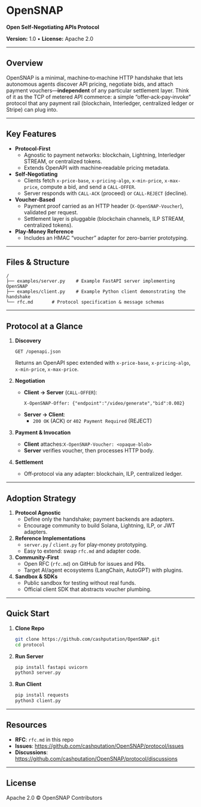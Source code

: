 # OpenSNAP
**Open Self‑Negotiating APIs Protocol**

**Version:** 1.0 • **License:** Apache 2.0

---

## Overview  
OpenSNAP is a minimal, machine‑to‑machine HTTP handshake that lets autonomous agents discover API pricing, negotiate bids, and attach payment vouchers—**independent** of any particular settlement layer. Think of it as the TCP of metered API commerce: a simple “offer‑ack‑pay‑invoke” protocol that any payment rail (blockchain, Interledger, centralized ledger or Stripe) can plug into.

---

## Key Features

- **Protocol‑First**  
  - Agnostic to payment networks: blockchain, Lightning, Interledger STREAM, or centralized tokens.  
  - Extends OpenAPI with machine‑readable pricing metadata.
- **Self‑Negotiating**  
  - Clients fetch `x-price-base`, `x-pricing-algo`, `x-min-price`, `x-max-price`, compute a bid, and send a `CALL-OFFER`.  
  - Server responds with `CALL-ACK` (proceed) or `CALL-REJECT` (decline).
- **Voucher‑Based**  
  - Payment proof carried as an HTTP header (`X-OpenSNAP-Voucher`), validated per request.  
  - Settlement layer is pluggable (blockchain channels, ILP STREAM, centralized tokens).
- **Play‑Money Reference**  
  - Includes an HMAC “voucher” adapter for zero-barrier prototyping.

---

## Files & Structure

```
/
├── examples/server.py    # Example FastAPI server implementing OpenSNAP
├── examples/client.py    # Example Python client demonstrating the handshake
└── rfc.md       # Protocol specification & message schemas
```

---

## Protocol at a Glance

1. **Discovery**  
   ```http
   GET /openapi.json
   ```  
   Returns an OpenAPI spec extended with `x-price-base`, `x-pricing-algo`, `x-min-price`, `x-max-price`.

2. **Negotiation**  
   - **Client → Server** (`CALL-OFFER`):
     ```http
     X-OpenSNAP-Offer: {"endpoint":"/video/generate","bid":0.002}
     ```
   - **Server → Client**:  
     - `200 OK` (ACK) or `402 Payment Required` (REJECT)

3. **Payment & Invocation**  
   - **Client** attaches:`X-OpenSNAP-Voucher: <opaque-blob>`  
   - **Server** verifies voucher, then processes HTTP body.

4. **Settlement**  
   - Off‑protocol via any adapter: blockchain, ILP, centralized ledger.

---

## Adoption Strategy

1. **Protocol Agnostic**  
   - Define only the handshake; payment backends are adapters.  
   - Encourage community to build Solana, Lightning, ILP, or JWT adapters.
2. **Reference Implementations**  
   - `server.py` / `client.py` for play‑money prototyping.  
   - Easy to extend: swap `rfc.md` and adapter code.
3. **Community‑First**  
   - Open RFC (`rfc.md`) on GitHub for issues and PRs.  
   - Target AI/agent ecosystems (LangChain, AutoGPT) with plugins.
4. **Sandbox & SDKs**  
   - Public sandbox for testing without real funds.  
   - Official client SDK that abstracts voucher plumbing.

---

## Quick Start

1. **Clone Repo**
   ```bash
   git clone https://github.com/cashputation/OpenSNAP.git
   cd protocol
   ```
2. **Run Server**
   ```bash
   pip install fastapi uvicorn
   python3 server.py
   ```
3. **Run Client**
   ```bash
   pip install requests
   python3 client.py
   ```

---

## Resources

- **RFC**: `rfc.md` in this repo  
- **Issues**: https://github.com/cashputation/OpenSNAP/protocol/issues  
- **Discussions**: https://github.com/cashputation/OpenSNAP/protocol/discussions

---

## License

Apache 2.0 © OpenSNAP Contributors


